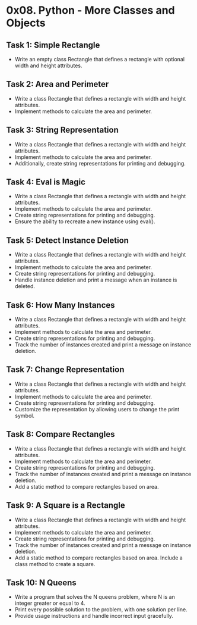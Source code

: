 # 0x08. Python - More Classes and Objects

## Task 1: Simple Rectangle
- Write an empty class Rectangle that defines a rectangle with optional width and height attributes.

## Task 2: Area and Perimeter
- Write a class Rectangle that defines a rectangle with width and height attributes.
- Implement methods to calculate the area and perimeter.

## Task 3: String Representation
- Write a class Rectangle that defines a rectangle with width and height attributes.
- Implement methods to calculate the area and perimeter.
- Additionally, create string representations for printing and debugging.

## Task 4: Eval is Magic
- Write a class Rectangle that defines a rectangle with width and height attributes.
- Implement methods to calculate the area and perimeter.
- Create string representations for printing and debugging.
- Ensure the ability to recreate a new instance using eval().

## Task 5: Detect Instance Deletion
- Write a class Rectangle that defines a rectangle with width and height attributes.
- Implement methods to calculate the area and perimeter.
- Create string representations for printing and debugging.
- Handle instance deletion and print a message when an instance is deleted.

## Task 6: How Many Instances
- Write a class Rectangle that defines a rectangle with width and height attributes.
- Implement methods to calculate the area and perimeter.
- Create string representations for printing and debugging.
- Track the number of instances created and print a message on instance deletion.

## Task 7: Change Representation
- Write a class Rectangle that defines a rectangle with width and height attributes.
- Implement methods to calculate the area and perimeter.
- Create string representations for printing and debugging.
- Customize the representation by allowing users to change the print symbol.

## Task 8: Compare Rectangles
- Write a class Rectangle that defines a rectangle with width and height attributes.
- Implement methods to calculate the area and perimeter.
- Create string representations for printing and debugging.
- Track the number of instances created and print a message on instance deletion.
- Add a static method to compare rectangles based on area.

## Task 9: A Square is a Rectangle
- Write a class Rectangle that defines a rectangle with width and height attributes.
- Implement methods to calculate the area and perimeter.
- Create string representations for printing and debugging. 
- Track the number of instances created and print a message on instance deletion.
- Add a static method to compare rectangles based on area. Include a class method to create a square.

## Task 10: N Queens
- Write a program that solves the N queens problem, where N is an integer greater or equal to 4. 
- Print every possible solution to the problem, with one solution per line.
- Provide usage instructions and handle incorrect input gracefully.
